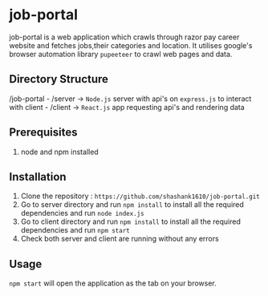 # job-portal
job-portal is a web application which crawls through razor pay career website and fetches jobs,their categories and location. It utilises google's browser automation library `pupeeteer` to crawl web pages and data.  

## Directory Structure
/job-portal
    - /server -> `Node.js` server with api's on `express.js` to interact with client
    - /client -> `React.js` app requesting api's and rendering data
   
## Prerequisites
1. node and npm installed 

## Installation
1. Clone the repository : `https://github.com/shashank1610/job-portal.git`
2. Go to server directory and run `npm install` to install all the required dependencies and run `node index.js`
3. Go to client directory and run `npm install` to install all the required dependencies and run `npm start`
4. Check both server and client are running without any errors

## Usage
`npm start` will open the application as the tab on your browser.

